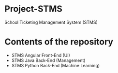 # Project-STMS
School Ticketing Management System (STMS)

# Contents of the repository
- STMS Angular Front-End (UI)
- STMS Java Back-End (Management)
- STMS Python Back-End (Machine Learning)
